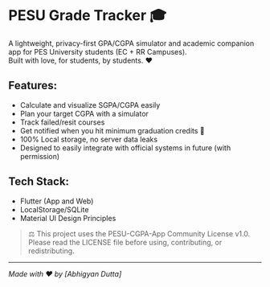 # PESU Grade Tracker 🎓

A lightweight, privacy-first GPA/CGPA simulator and academic companion app for PES University students (EC + RR Campuses).  
Built with love, for students, by students. ❤️

## Features:
- Calculate and visualize SGPA/CGPA easily
- Plan your target CGPA with a simulator
- Track failed/resit courses
- Get notified when you hit minimum graduation credits 🎉
- 100% Local storage, no server data leaks
- Designed to easily integrate with official systems in future (with permission)

## Tech Stack:
- Flutter (App and Web)
- LocalStorage/SQLite
- Material UI Design Principles


> ⚖️ This project uses the PESU-CGPA-App Community License v1.0.
Please read the LICENSE file before using, contributing, or redistributing.

---

*Made with ❤️ by [Abhigyan Dutta]*
